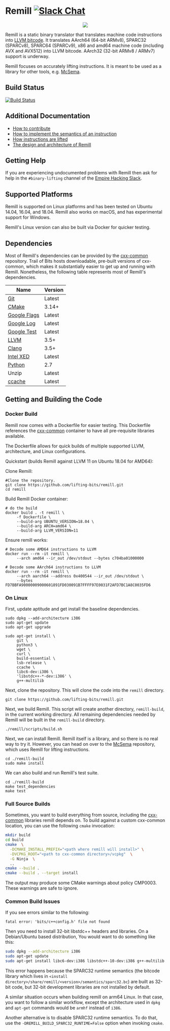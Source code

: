 # Remill [![Slack Chat](http://empireslacking.herokuapp.com/badge.svg)](https://empireslacking.herokuapp.com/)

<p align="center">
     <img src="docs/images/remill_logo.png" />
</p>

Remill is a static binary translator that translates machine code instructions into [LLVM bitcode](http://llvm.org/docs/LangRef.html). It translates AArch64 (64-bit ARMv8), SPARC32 (SPARCv8), SPARC64 (SPARCv9), x86 and amd64 machine code (including AVX and AVX512) into LLVM bitcode. AArch32 (32-bit ARMv8 / ARMv7) support is underway.

Remill focuses on accurately lifting instructions. It is meant to be used as a library for other tools, e.g. [McSema](https://github.com/lifting-bits/mcsema).

## Build Status

[![Build Status](https://img.shields.io/github/workflow/status/lifting-bits/remill/CI/master)](https://github.com/lifting-bits/remill/actions?query=workflow%3ACI)

## Additional Documentation

 - [How to contribute](docs/CONTRIBUTING.md)
 - [How to implement the semantics of an instruction](docs/ADD_AN_INSTRUCTION.md)
 - [How instructions are lifted](docs/LIFE_OF_AN_INSTRUCTION.md)
 - [The design and architecture of Remill](docs/DESIGN.md)

## Getting Help

If you are experiencing undocumented problems with Remill then ask for help in the `#binary-lifting` channel of the [Empire Hacking Slack](https://empireslacking.herokuapp.com/).

## Supported Platforms

Remill is supported on Linux platforms and has been tested on Ubuntu 14.04, 16.04, and 18.04. Remill also works on macOS, and has experimental support for Windows.

Remill's Linux version can also be built via Docker for quicker testing.

## Dependencies

Most of Remill's dependencies can be provided by the [cxx-common](https://github.com/lifting-bits/cxx-common) repository. Trail of Bits hosts downloadable, pre-built versions of cxx-common, which makes it substantially easier to get up and running with Remill. Nonetheless, the following table represents most of Remill's dependencies.

| Name | Version |
| ---- | ------- |
| [Git](https://git-scm.com/) | Latest |
| [CMake](https://cmake.org/) | 3.14+ |
| [Google Flags](https://github.com/google/glog) | Latest |
| [Google Log](https://github.com/google/glog) | Latest |
| [Google Test](https://github.com/google/googletest) | Latest |
| [LLVM](http://llvm.org/) | 3.5+ |
| [Clang](http://clang.llvm.org/) | 3.5+ |
| [Intel XED](https://software.intel.com/en-us/articles/xed-x86-encoder-decoder-software-library) | Latest |
| [Python](https://www.python.org/) | 2.7 |
| Unzip | Latest |
| [ccache](https://ccache.dev/) | Latest |

## Getting and Building the Code

### Docker Build

Remill now comes with a Dockerfile for easier testing. This Dockerfile references the [cxx-common](https://github.com/lifting-bits/cxx-common) container to have all pre-requisite libraries available.

The Dockerfile allows for quick builds of multiple supported LLVM, architecture, and Linux configurations.

Quickstart (builds Remill against LLVM 11 on Ubuntu 18.04 for AMD64):

Clone Remill:
```shell
#Clone the repository.
git clone https://github.com/lifting-bits/remill.git
cd remill
```

Build Remill Docker container:
```shell
# do the build
docker build . -t remill \
     -f Dockerfile \
     --build-arg UBUNTU_VERSION=18.04 \
     --build-arg ARCH=amd64 \
     --build-arg LLVM_VERSION=11
```

Ensure remill works:
```shell
# Decode some AMD64 instructions to LLVM
docker run --rm -it remill \
     --arch amd64 --ir_out /dev/stdout --bytes c704ba01000000
     
# Decode some AArch64 instructions to LLVM
docker run --rm -it remill \
     --arch aarch64 --address 0x400544 --ir_out /dev/stdout \
     --bytes FD7BBFA90000009000601891FD030091B7FFFF97E0031F2AFD7BC1A8C0035FD6
```

### On Linux

First, update aptitude and get install the baseline dependencies.

```shell
sudo dpkg --add-architecture i386
sudo apt-get update
sudo apt-get upgrade

sudo apt-get install \
     git \
     python3 \
     wget \
     curl \
     build-essential \
     lsb-release \
     ccache \
     libc6-dev:i386 \
     'libstdc++-*-dev:i386' \
     g++-multilib
```

Next, clone the repository. This will clone the code into the `remill` directory.

```shell
git clone https://github.com/lifting-bits/remill.git
```

Next, we build Remill. This script will create another directory, `remill-build`,
in the current working directory. All remaining dependencies needed
by Remill will be built in the `remill-build` directory.

```shell
./remill/scripts/build.sh
```

Next, we can install Remill. Remill itself is a library, and so there is no real way
to try it. However, you can head on over to the [McSema](https://github.com/lifting-bits/mcsema) repository, which uses Remill for lifting instructions.

```shell
cd ./remill-build
sudo make install
```

We can also build and run Remill's test suite.

```shell
cd ./remill-build
make test_dependencies
make test
```

### Full Source Builds

Sometimes, you want to build everything from source, including the [cxx-common](https://github.com/lifting-bits/cxx-common) libraries remill depends on. To build against a custom cxx-common location, you can use the following `cmake` invocation:

```sh
mkdir build
cd build
cmake  \
  -DCMAKE_INSTALL_PREFIX="<path where remill will install>" \
  -DVCPKG_ROOT="<path to cxx-common directory>/vcpkg"  \
  -G Ninja  \
  ..
cmake --build .
cmake --build . --target install
```

The output may produce some CMake warnings about policy CMP0003. These warnings are safe to ignore.

### Common Build Issues

If you see errors similar to the following:

```
fatal error: 'bits/c++config.h' file not found
```

Then you need to install 32-bit libstdc++ headers and libraries. On a Debian/Ubuntu based distribution, You would want to do something like this:

```sh
sudo dpkg --add-architecture i386
sudo apt-get update
sudo apt-get install libc6-dev:i386 libstdc++-10-dev:i386 g++-multilib
```

This error happens because the SPARC32 runtime semantics (the bitcode library which lives in `<install directory>/share/remill/<version>/semantics/sparc32.bc`) are built as 32-bit code, but 32-bit development libraries are not installed by default.

A similar situation occurs when building remill on arm64 Linux. In that case, you want to follow a similar workflow, except the architecture used in `dpkg` and `apt-get` commands  would be `armhf` instead of `i386`.

Another alternative is to disable SPARC32 runtime semantics. To do that, use the `-DREMILL_BUILD_SPARC32_RUNTIME=False` option when invoking `cmake`.
